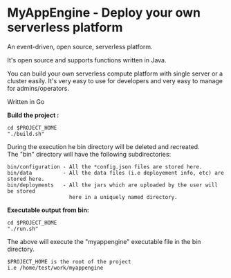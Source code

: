 # MyAppEngine - Deploy your own serverless platform
An event-driven, open source, serverless platform.

It's open source and supports functions written in Java. 

You can build your own serverless compute platform with single server or a cluster easily. 
It's very easy to use for developers and very easy to manage for admins/operators.

Written in Go

<b>Build the project :</b>
    
    cd $PROJECT_HOME
    "./build.sh"
   
   During the execution he bin directory will be deleted and recreated.\
   The "bin" directory will have the following subdirectories:

    bin/configuration - All the *config.json files are stored here.
    bin/data          - All the data files (i.e deployement info, etc) are stored here.
    bin/deployments   - All the jars which are uploaded by the user will be stored
                        here in a uniquely named directory.

<b>Executable output from bin:</b>

    cd $PROJECT_HOME
    "./run.sh"
     
  The above will execute the "myappengine" executable file in the bin directory.
    
    $PROJECT_HOME is the root of the project 
    i.e /home/test/work/myappengine